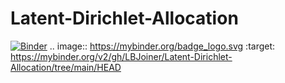 # Latent-Dirichlet-Allocation
[![Binder](https://mybinder.org/badge_logo.svg)](https://mybinder.org/v2/gh/LBJoiner/Latent-Dirichlet-Allocation/tree/main/HEAD)
.. image:: https://mybinder.org/badge_logo.svg
 :target: https://mybinder.org/v2/gh/LBJoiner/Latent-Dirichlet-Allocation/tree/main/HEAD
